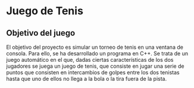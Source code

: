 # Juego de Tenis

## Objetivo del juego
El objetivo del proyecto es simular un torneo de tenis en una ventana de consola.
Para ello, se ha desarrollado un programa en C++. 
Se trata de un juego automático en el que, dadas ciertas características de los dos jugadores
se juega un juego de tenis, que consiste en jugar una serie de puntos que consisten en
intercambios de golpes entre los dos tenistas hasta que uno de ellos no llega a la bola o la tira
fuera de la pista.
 
